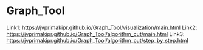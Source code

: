 # Graph_Tool
Link1: https://jvprimakipr.github.io/Graph_Tool/visualization/main.html
Link2: https://jvprimakipr.github.io/Graph_Tool/algorithm_cut/main.html
Link3: https://jvprimakipr.github.io/Graph_Tool/algorithm_cut/step_by_step.html

